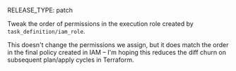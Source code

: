RELEASE_TYPE: patch

Tweak the order of permissions in the execution role created by `task_definition/iam_role`.

This doesn't change the permissions we assign, but it does match the order in the final policy created in IAM – I'm hoping this reduces the diff churn on subsequent plan/apply cycles in Terraform.